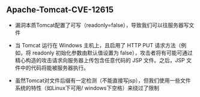 ## Apache-Tomcat-CVE-12615

* 漏洞本质Tomcat配置了可写（readonly=false），导致我们可以往服务器写文件

* 当 Tomcat 运行在 Windows 主机上，且启用了 HTTP PUT 请求方法（例如，将 readonly 初始化参数由默认值设置为 false），攻击者将有可能可通过精心构造的攻击请求向服务器上传包含任意代码的 JSP 文件。之后，JSP 文件中的代码将能被服务器执行。

* 虽然Tomcat对文件后缀有一定检测（不能直接写jsp），但我们使用一些文件系统的特性（如Linux下可用/ windows下空格）来绕过了限制
